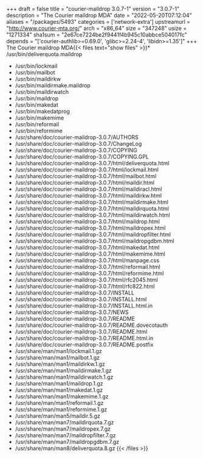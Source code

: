 +++
draft = false
title = "courier-maildrop 3.0.7-1"
version = "3.0.7-1"
description = "The Courier maildrop MDA"
date = "2022-05-20T07:12:04"
aliases = "/packages/5493"
categories = ['network-extra']
upstreamurl = "http://www.courier-mta.org/"
arch = "x86_64"
size = "347248"
usize = "1271334"
sha1sum = "2e67ce7224be2f9441f4b945c10abbce504017fc"
depends = "['courier-authlib>=0.69.0', 'glibc>=2.24-4', 'libidn>=1.35']"
+++
The Courier maildrop MDA{{< files text="show files" >}}* /usr/bin/deliverquota.maildrop
* /usr/bin/lockmail
* /usr/bin/mailbot
* /usr/bin/maildirkw
* /usr/bin/maildirmake.maildrop
* /usr/bin/maildirwatch
* /usr/bin/maildrop
* /usr/bin/makedat
* /usr/bin/makedatprog
* /usr/bin/makemime
* /usr/bin/reformail
* /usr/bin/reformime
* /usr/share/doc/courier-maildrop-3.0.7/AUTHORS
* /usr/share/doc/courier-maildrop-3.0.7/ChangeLog
* /usr/share/doc/courier-maildrop-3.0.7/COPYING
* /usr/share/doc/courier-maildrop-3.0.7/COPYING.GPL
* /usr/share/doc/courier-maildrop-3.0.7/html/deliverquota.html
* /usr/share/doc/courier-maildrop-3.0.7/html/lockmail.html
* /usr/share/doc/courier-maildrop-3.0.7/html/mailbot.html
* /usr/share/doc/courier-maildrop-3.0.7/html/maildir.html
* /usr/share/doc/courier-maildrop-3.0.7/html/maildiracl.html
* /usr/share/doc/courier-maildrop-3.0.7/html/maildirkw.html
* /usr/share/doc/courier-maildrop-3.0.7/html/maildirmake.html
* /usr/share/doc/courier-maildrop-3.0.7/html/maildirquota.html
* /usr/share/doc/courier-maildrop-3.0.7/html/maildirwatch.html
* /usr/share/doc/courier-maildrop-3.0.7/html/maildrop.html
* /usr/share/doc/courier-maildrop-3.0.7/html/maildropex.html
* /usr/share/doc/courier-maildrop-3.0.7/html/maildropfilter.html
* /usr/share/doc/courier-maildrop-3.0.7/html/maildropgdbm.html
* /usr/share/doc/courier-maildrop-3.0.7/html/makedat.html
* /usr/share/doc/courier-maildrop-3.0.7/html/makemime.html
* /usr/share/doc/courier-maildrop-3.0.7/html/manpage.css
* /usr/share/doc/courier-maildrop-3.0.7/html/reformail.html
* /usr/share/doc/courier-maildrop-3.0.7/html/reformime.html
* /usr/share/doc/courier-maildrop-3.0.7/html/rfc2045.html
* /usr/share/doc/courier-maildrop-3.0.7/html/rfc822.html
* /usr/share/doc/courier-maildrop-3.0.7/INSTALL
* /usr/share/doc/courier-maildrop-3.0.7/INSTALL.html
* /usr/share/doc/courier-maildrop-3.0.7/INSTALL.html.in
* /usr/share/doc/courier-maildrop-3.0.7/NEWS
* /usr/share/doc/courier-maildrop-3.0.7/README
* /usr/share/doc/courier-maildrop-3.0.7/README.dovecotauth
* /usr/share/doc/courier-maildrop-3.0.7/README.html
* /usr/share/doc/courier-maildrop-3.0.7/README.html.in
* /usr/share/doc/courier-maildrop-3.0.7/README.postfix
* /usr/share/man/man1/lockmail.1.gz
* /usr/share/man/man1/mailbot.1.gz
* /usr/share/man/man1/maildirkw.1.gz
* /usr/share/man/man1/maildirmake.1.gz
* /usr/share/man/man1/maildirwatch.1.gz
* /usr/share/man/man1/maildrop.1.gz
* /usr/share/man/man1/makedat.1.gz
* /usr/share/man/man1/makemime.1.gz
* /usr/share/man/man1/reformail.1.gz
* /usr/share/man/man1/reformime.1.gz
* /usr/share/man/man5/maildir.5.gz
* /usr/share/man/man7/maildirquota.7.gz
* /usr/share/man/man7/maildropex.7.gz
* /usr/share/man/man7/maildropfilter.7.gz
* /usr/share/man/man7/maildropgdbm.7.gz
* /usr/share/man/man8/deliverquota.8.gz
{{< /files >}}